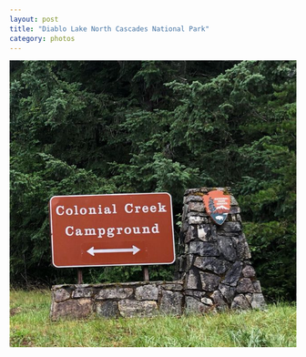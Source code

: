 ```yaml
---
layout: post
title: "Diablo Lake North Cascades National Park"
category: photos
---
```


[![Diablo Lake North Cascades National Park](/instagram/th-B0Cd5Crps1A.jpg)](https://www.instagram.com/p/B0Cd5Crps1A/)
